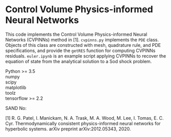 # Control Volume Physics-informed Neural Networks

This code implements the Control Volume Physics-informed Neural Networks (CVPINNs) method in [1]. `cvpinns.py` implements the `PDE` class. Objects of this class are constructed with mesh, quadrature rule, and PDE specifications, and provide the `getRES` function for computing CVPINNs residuals. `euler.ipynb` is an example script applying CVPINNs to recover the equation of state from the analytical solution to a Sod shock problem.

Python >= 3.5  
numpy  
scipy  
matplotlib  
toolz  
tensorflow >= 2.2  

SAND No: 

[1] R. G. Patel, I. Manickam, N. A. Trask, M. A. Wood, M. Lee, I. Tomas, E. C. Cyr. Thermodynamically consistent physics-informed neural networks for hyperbolic systems. arXiv preprint arXiv:2012.05343, 2020.
